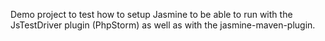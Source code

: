 Demo project to test how to setup Jasmine to be able to run with the JsTestDriver plugin (PhpStorm) as well as with the jasmine-maven-plugin.